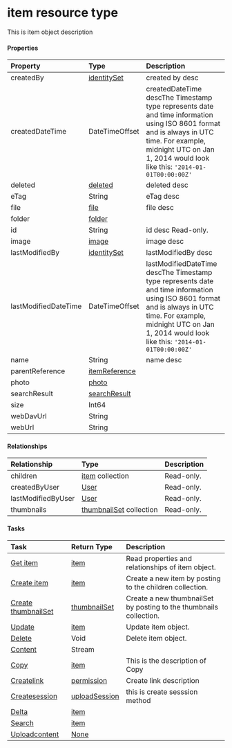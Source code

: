 # item resource type

This is item object description

#### Properties
| Property	   | Type	|Description|
|:---------------|:--------|:----------|
|createdBy|[identitySet](identityset.md)|created by desc|
|createdDateTime|DateTimeOffset|createdDateTime descThe Timestamp type represents date and time information using ISO 8601 format and is always in UTC time. For example, midnight UTC on Jan 1, 2014 would look like this: `'2014-01-01T00:00:00Z'`|
|deleted|[deleted](deleted.md)|deleted desc|
|eTag|String|eTag desc|
|file|[file](file.md)|file desc|
|folder|[folder](folder.md)||
|id|String|id desc Read-only.|
|image|[image](image.md)|image desc|
|lastModifiedBy|[identitySet](identityset.md)|lastModifiedBy desc|
|lastModifiedDateTime|DateTimeOffset|lastModifiedDateTime descThe Timestamp type represents date and time information using ISO 8601 format and is always in UTC time. For example, midnight UTC on Jan 1, 2014 would look like this: `'2014-01-01T00:00:00Z'`|
|name|String|name desc|
|parentReference|[itemReference](itemreference.md)||
|photo|[photo](photo.md)||
|searchResult|[searchResult](searchresult.md)||
|size|Int64||
|webDavUrl|String||
|webUrl|String||

#### Relationships
| Relationship | Type	|Description|
|:---------------|:--------|:----------|
|children|[item](item.md) collection| Read-only.|
|createdByUser|[User](user.md)| Read-only.|
|lastModifiedByUser|[User](user.md)| Read-only.|
|thumbnails|[thumbnailSet](thumbnailset.md) collection| Read-only.|

#### Tasks

| Task		   | Return Type	|Description|
|:---------------|:--------|:----------|
|[Get item](../api/item_get.md) | [item](item.md) |Read properties and relationships of item object.|
|[Create item](../api/item_post_children.md) |[item](item.md)| Create a new item by posting to the children collection.|
|[Create thumbnailSet](../api/item_post_thumbnails.md) |[thumbnailSet](thumbnailset.md)| Create a new thumbnailSet by posting to the thumbnails collection.|
|[Update](../api/item_update.md) | [item](item.md)	|Update item object. |
|[Delete](../api/item_delete.md) | Void	|Delete item object. |
|[Content](../api/item_content.md)|Stream||
|[Copy](../api/item_copy.md)|[item](item.md)|This is the description of Copy|
|[Createlink](../api/item_createlink.md)|[permission](permission.md)|Create link description|
|[Createsession](../api/item_createsession.md)|[uploadSession](uploadsession.md)|this is create sesssion method|
|[Delta](../api/item_delta.md)|[item](item.md)||
|[Search](../api/item_search.md)|[item](item.md)||
|[Uploadcontent](../api/item_uploadcontent.md)|[None](none.md)||
